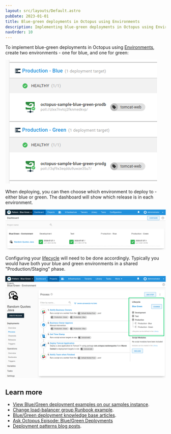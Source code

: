 ```yaml
---
layout: src/layouts/Default.astro
pubDate: 2023-01-01
title: Blue-green deployments in Octopus using Environments
description: Implementing blue-green deployments in Octopus using Environments.
navOrder: 10
---
```


To implement blue-green deployments in Octopus using [Environments](/docs/infrastructure/environments/), create two environments - one for blue, and one for green:

![](/docs/deployments/patterns/blue-green-deployments/images/blue-green-create-envs.png "width=500")

When deploying, you can then choose which environment to deploy to - either blue or green. The dashboard will show which release is in each environment.

![](/docs/deployments/patterns/blue-green-deployments/images/blue-green-dashboard.png "width=500")

Configuring your [lifecycle](/docs/releases/lifecycles/) will need to be done accordingly. Typically you would have both your blue and green environments in a shared "Production/Staging" phase.

![](/docs/deployments/patterns/blue-green-deployments/images/blue-green-lifecycle.png "width=500")

## Learn more

- [View Blue/Green deployment examples on our samples instance](https://oc.to/PatternBlueGreenSamplesSpace).
- [Change load-balancer group Runbook example](/docs/runbooks/runbook-examples/aws/change-load-balancer-group/).
- [Blue/Green deployment knowledge base articles](https://oc.to/BlueGreenTaggedKBArticles).
- [Ask Octopus Episode: Blue/Green Deployments](https://www.youtube.com/watch?v=qFqoVwVzeo0)
- [Deployment patterns blog posts](https://octopus.com/blog/tag/Deployment%20Patterns).
